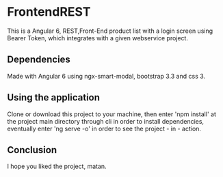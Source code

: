 # FrontendREST

This is a Angular 6, REST,Front-End product list with a login screen using Bearer Token, which integrates with a given webservice project.

## Dependencies
Made with Angular 6 using ngx-smart-modal, bootstrap 3.3 and css 3.

## Using the application

Clone or download this project to your machine, then enter 'npm install' at the project main directory through cli in order to install dependencies, eventually enter 'ng serve -o' in order to see the project - in - action.

## Conclusion
I hope you liked the project, matan.
